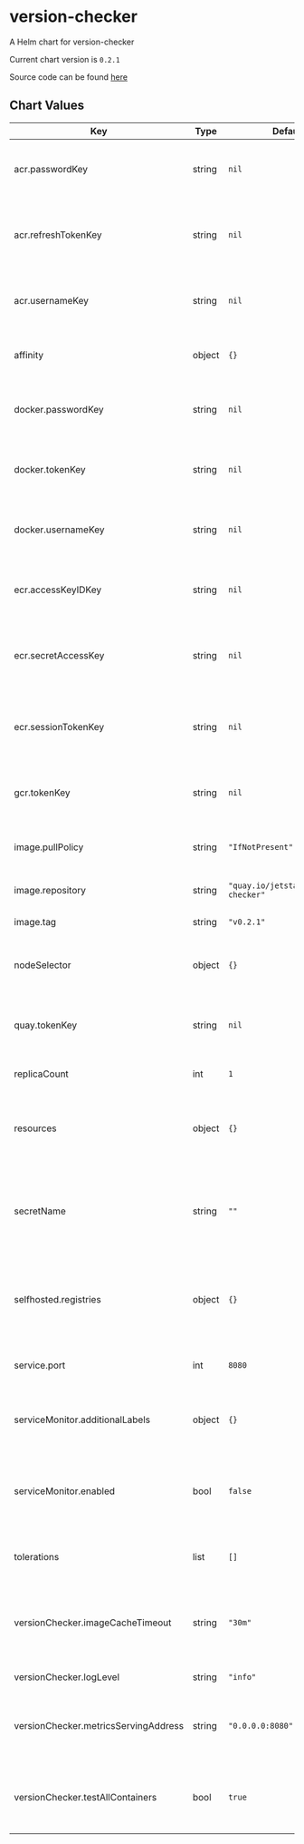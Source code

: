 version-checker
===============
A Helm chart for version-checker

Current chart version is `0.2.1`

Source code can be found [here](https://github.com/joshvanl/verison-checker)



## Chart Values

| Key | Type | Default | Description |
|-----|------|---------|-------------|
| acr.passwordKey | string | `nil` | Provide the secret key containing the ACR Password. |
| acr.refreshTokenKey | string | `nil` | Provide the secret key containing the ACR Refresh Token. |
| acr.usernameKey | string | `nil` | Provide the secret key containing the ACR Username |
| affinity | object | `{}` | Adding any affinity for your deployment. |
| docker.passwordKey | string | `nil` | Provide the secret key containing the Docker Password. |
| docker.tokenKey | string | `nil` | Provide the secret key containing the Docker Token. |
| docker.usernameKey | string | `nil` | Provide the secret key containing the Docker Username |
| ecr.accessKeyIDKey | string | `nil` | Provide the secret key containing the ECR Access Key |
| ecr.secretAccessKey | string | `nil` | Provide the secret key containing the ECR Secret Access Key |
| ecr.sessionTokenKey | string | `nil` | Provide the secret key containing the ECR Session Token |
| gcr.tokenKey | string | `nil` | Provide the secret key containing the GCR Token. |
| image.pullPolicy | string | `"IfNotPresent"` | Pull Policy to use within Cluster. |
| image.repository | string | `"quay.io/jetstack/version-checker"` | Image repository to use. |
| image.tag | string | `"v0.2.1"` | Image tag to use. |
| nodeSelector | object | `{}` | Adding a Node selector for your deployment. |
| quay.tokenKey | string | `nil` | Provide the secret key containing the Quay Token. |
| replicaCount | int | `1` | Amount of replicas to run. |
| resources | object | `{}` | define custom resources to use for your deployment. |
| secretName | string | `""` | Provide the name of the secret that contains all tokens, password and/or usernames. |
| selfhosted.registries | object | `{}` | Provide a list containing the needed info for selfhosted registries. |
| service.port | int | `8080` | Define which port to for your service. |
| serviceMonitor.additionalLabels | object | `{}` | Adding any additional labels to the service monitor. |
| serviceMonitor.enabled | bool | `false` | Deploy a Prometheus Service Monitor along with the exporter. |
| tolerations | list | `[]` | Adding any tolerations to your deployment. |
| versionChecker.imageCacheTimeout | string | `"30m"` | Specify the time version checker needs to refresh image versions. |
| versionChecker.logLevel | string | `"info"` | Specify the log level. |
| versionChecker.metricsServingAddress | string | `"0.0.0.0:8080"` | Specify the listening address and port for serving metrics. |
| versionChecker.testAllContainers | bool | `true` | Specify if all containers need to be checked or use annotation. |
